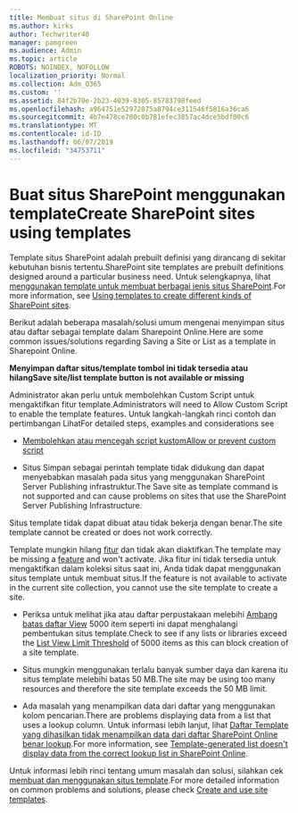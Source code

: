 ```yaml
---
title: Membuat situs di SharePoint Online
ms.author: kirks
author: Techwriter40
manager: pamgreen
ms.audience: Admin
ms.topic: article
ROBOTS: NOINDEX, NOFOLLOW
localization_priority: Normal
ms.collection: Adm_O365
ms.custom: ''
ms.assetid: 84f2b70e-2b23-4039-8305-85783798feed
ms.openlocfilehash: a964751e52972875a8794ce311546f5816a36ca6
ms.sourcegitcommit: 4b7e478ce700c0b781efec3857ac4dce5bdf00c6
ms.translationtype: MT
ms.contentlocale: id-ID
ms.lasthandoff: 06/07/2019
ms.locfileid: "34753711"
---
```

# <a name="create-sharepoint-sites-using-templates"></a><span data-ttu-id="9e4ca-102">Buat situs SharePoint menggunakan template</span><span class="sxs-lookup"><span data-stu-id="9e4ca-102">Create SharePoint sites using templates</span></span>

<span data-ttu-id="9e4ca-103">Template situs SharePoint adalah prebuilt definisi yang dirancang di sekitar kebutuhan bisnis tertentu.</span><span class="sxs-lookup"><span data-stu-id="9e4ca-103">SharePoint site templates are prebuilt definitions designed around a particular business need.</span></span> <span data-ttu-id="9e4ca-104">Untuk selengkapnya, lihat [menggunakan template untuk membuat berbagai jenis situs SharePoint](https://support.office.com/article/using-templates-to-create-different-kinds-of-sharepoint-sites-449eccec-ff99-4cf3-b62e-dcfee37e8da4).</span><span class="sxs-lookup"><span data-stu-id="9e4ca-104">For more information, see [Using templates to create different kinds of SharePoint sites](https://support.office.com/article/using-templates-to-create-different-kinds-of-sharepoint-sites-449eccec-ff99-4cf3-b62e-dcfee37e8da4).</span></span>

<span data-ttu-id="9e4ca-105">Berikut adalah beberapa masalah/solusi umum mengenai menyimpan situs atau daftar sebagai template dalam Sharepoint Online.</span><span class="sxs-lookup"><span data-stu-id="9e4ca-105">Here are some common issues/solutions regarding Saving a Site or List as a template in Sharepoint Online.</span></span> 

<span data-ttu-id="9e4ca-106">**Menyimpan daftar situs/template tombol ini tidak tersedia atau hilang**</span><span class="sxs-lookup"><span data-stu-id="9e4ca-106">**Save site/list template button is not available or missing**</span></span>

<span data-ttu-id="9e4ca-107">Administrator akan perlu untuk membolehkan Custom Script untuk mengaktifkan fitur template.</span><span class="sxs-lookup"><span data-stu-id="9e4ca-107">Administrators will need to Allow Custom Script to enable the template features.</span></span> <span data-ttu-id="9e4ca-108">Untuk langkah-langkah rinci contoh dan pertimbangan Lihat</span><span class="sxs-lookup"><span data-stu-id="9e4ca-108">For detailed steps, examples and considerations see</span></span> 

- [<span data-ttu-id="9e4ca-109">Membolehkan atau mencegah script kustom</span><span class="sxs-lookup"><span data-stu-id="9e4ca-109">Allow or prevent custom script</span></span>](https://docs.microsoft.com/sharepoint/allow-or-prevent-custom-script)

- <span data-ttu-id="9e4ca-110">Situs Simpan sebagai perintah template tidak didukung dan dapat menyebabkan masalah pada situs yang menggunakan SharePoint Server Publishing infrastruktur.</span><span class="sxs-lookup"><span data-stu-id="9e4ca-110">The Save site as template command is not supported and can cause problems on sites that use the SharePoint Server Publishing Infrastructure.</span></span>

<span data-ttu-id="9e4ca-111">Situs template tidak dapat dibuat atau tidak bekerja dengan benar.</span><span class="sxs-lookup"><span data-stu-id="9e4ca-111">The site template cannot be created or does not work correctly.</span></span>

<span data-ttu-id="9e4ca-112">Template mungkin hilang [fitur](https://social.technet.microsoft.com/wiki/contents/articles/14423.sharepoint-2013-existing-features-guid.aspx) dan tidak akan diaktifkan.</span><span class="sxs-lookup"><span data-stu-id="9e4ca-112">The template may be missing a [feature](https://social.technet.microsoft.com/wiki/contents/articles/14423.sharepoint-2013-existing-features-guid.aspx) and won't activate.</span></span> <span data-ttu-id="9e4ca-113">Jika fitur ini tidak tersedia untuk mengaktifkan dalam koleksi situs saat ini, Anda tidak dapat menggunakan situs template untuk membuat situs.</span><span class="sxs-lookup"><span data-stu-id="9e4ca-113">If the feature is not available to activate in the current site collection, you cannot use the site template to create a site.</span></span>

- <span data-ttu-id="9e4ca-114">Periksa untuk melihat jika atau daftar perpustakaan melebihi [Ambang batas daftar View](https://support.office.com/article/Manage-large-lists-and-libraries-in-SharePoint-B8588DAE-9387-48C2-9248-C24122F07C59) 5000 item seperti ini dapat menghalangi pembentukan situs template.</span><span class="sxs-lookup"><span data-stu-id="9e4ca-114">Check to see if any lists or libraries exceed the [List View Limit Threshold](https://support.office.com/article/Manage-large-lists-and-libraries-in-SharePoint-B8588DAE-9387-48C2-9248-C24122F07C59) of 5000 items as this can block creation of a site template.</span></span>

- <span data-ttu-id="9e4ca-115">Situs mungkin menggunakan terlalu banyak sumber daya dan karena itu situs template melebihi batas 50 MB.</span><span class="sxs-lookup"><span data-stu-id="9e4ca-115">The site may be using too many resources and therefore the site template exceeds the 50 MB limit.</span></span>


- <span data-ttu-id="9e4ca-116">Ada masalah yang menampilkan data dari daftar yang menggunakan kolom pencarian.</span><span class="sxs-lookup"><span data-stu-id="9e4ca-116">There are problems displaying data from a list that uses a lookup column.</span></span> <span data-ttu-id="9e4ca-117">Untuk informasi lebih lanjut, lihat [Daftar Template yang dihasilkan tidak menampilkan data dari daftar SharePoint Online benar lookup](https://support.office.com/article/template-generated-list-doesn-t-display-correct-data-for-a-column-in-sharepoint-online-20430b62-e40c-4f6f-8889-aa24e80d605a).</span><span class="sxs-lookup"><span data-stu-id="9e4ca-117">For more information, see [Template-generated list doesn't display data from the correct lookup list in SharePoint Online](https://support.office.com/article/template-generated-list-doesn-t-display-correct-data-for-a-column-in-sharepoint-online-20430b62-e40c-4f6f-8889-aa24e80d605a).</span></span>

<span data-ttu-id="9e4ca-118">Untuk informasi lebih rinci tentang umum masalah dan solusi, silahkan cek [membuat dan menggunakan situs template](https://support.office.com/article/Create-and-use-site-templates-60371B0F-00E0-4C49-A844-34759EBDD989).</span><span class="sxs-lookup"><span data-stu-id="9e4ca-118">For more detailed information on common problems and solutions, please check [Create and use site templates](https://support.office.com/article/Create-and-use-site-templates-60371B0F-00E0-4C49-A844-34759EBDD989).</span></span>



